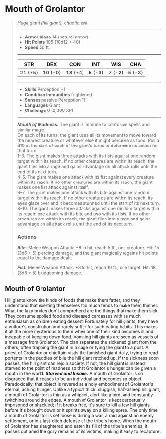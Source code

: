 # Mouth of Grolantor
>*Huge giant (hill giant), chaotic evil*
>___
>- **Armor Class** 14 (natural armor)
>- **Hit Points** 105 (10d12 + 40)
>- **Speed** 50 ft.
>___
>|STR|DEX|CON|INT|WIS|CHA|
>|:---:|:---:|:---:|:---:|:---:|:---:|
>|21 (+5)|10 (+0)|18 (+4)|5 (-3)|7 (-2)|5 (-3)|
>___
>- **Skills** Perception +1
>- **Condition Immunities** frightened
>- **Senses** passive Perception 11
>- **Languages** Giant
>- **Challenge** 6 (2,300 XP)
>___
>***Mouth of Madness.*** The giant is immune to confusion spells and similar magic.  
>On each of its turns, the giant uses all its movement to move toward the nearest creature or whatever else it might perceive as food. Roll a d10 at the start of each of the giant's turns to determine its action for that turn:  
>1–3. The giant makes three attacks with its fists against one random target within its reach. If no other creatures are within its reach, the giant flies into a rage and gains advantage on all attack rolls until the end of its next turn.  
>4–5. The giant makes one attack with its fist against every creature within its reach. If no other creatures are within its reach, the giant makes one fist attack against itself.  
>6–7. The giant makes one attack with its bite against one random target within its reach. If no other creatures are within its reach, its eyes glaze over and it becomes stunned until the start of its next turn.  
>8–10. The giant makes three attacks against one random target within its reach: one attack with its bite and two with its fists. If no other creatures are within its reach, the giant flies into a rage and gains advantage on all attack rolls until the end of its next turn.  
>
>### Actions
>***Bite.*** Melee Weapon Attack: +8 to hit, reach 5 ft., one creature. Hit: 15 (3d6 + 5) piercing damage, and the giant magically regains hit points equal to the damage dealt.  
>
>***Fist.*** Melee Weapon Attack: +8 to hit, reach 10 ft., one target. Hit: 18 (3d8 + 5) bludgeoning damage.
## Mouth of Grolantor
Hill giants know the kinds of foods that make them fatter, and they understand that exerting themselves too much tends to make them thinner. What the lazy brutes don't comprehend are the things that make them sick. They consume spoiled food and diseased carcasses with as much enthusiasm as children eating dessert. Fortunately for hill giants, they have a vulture's constitution and rarely suffer for such eating habits. This makes it all the more mysterious to them when one of their kind becomes ill and incapable of keeping down food. Vomiting hill giants are seen as vessels of a message from Grolantor.
The clan separates the sickened giant from the others, often trapping the giant in a cage or tying the giant to a post. A priest of Grolantor or chieftain visits the famished giant daily, trying to read portents in the puddles of bile the hill giant retched up. If the sickness soon passes, the hill giant can rejoin society. If not, the hill giant is instead starved to the point of madness so that Grolantor's hunger can be given a mouth in the world.
***Starved and Insane.***  A mouth of Grolantor is so disgraced that it ceases to be an individual and becomes an object. Paradoxically, that object is revered as a holy embodiment of Grolantor's eternal, aching hunger. Unlike a typical thick, sluggish, half-asleep hill giant, a mouth of Grolantor is thin as a whippet, alert like a bird, and constantly twitching around the edges. A mouth of Grolantor is kept perpetually imprisoned or shackled; if it breaks free, it's sure to kill a few hill giants before it's brought down or it sprints away on a killing spree. The only time a mouth of Grolantor is set loose is during a war, a raid against an enemy settlement, or in a last-ditch defense of the tribe's home. When the mouth of Grolantor has slaughtered and eaten its fill of the tribe's enemies, it passes out amid the gory remains of its victims, making it easy to recapture.